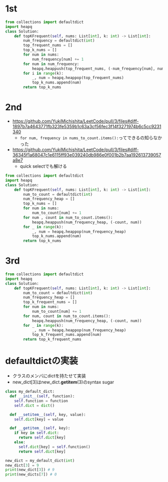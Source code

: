 # 1st
```python
from collections import defaultdict
import heapq
class Solution:
    def topKFrequent(self, nums: List[int], k: int) -> List[int]:
        num_frequency = defaultdict(int)
        top_frequent_nums = []
        top_k_nums = []
        for num in nums:
            num_frequency[num] += 1
        for num in num_frequency:
            heapq.heappush(top_frequent_nums, (-num_frequency[num], num))
        for i in range(k):
            _, num = heapq.heappop(top_frequent_nums)
            top_k_nums.append(num)
        return top_k_nums
```
# 2nd 
- https://github.com/YukiMichishita/LeetCode/pull/3/files#diff-1897b7a4643771fb323fe5359b1c63a3cf56fec3f14f3271974b6c5cc9231340
    - `for num, frequency in nums_to_count.items():`ってできるの知らなかった
- https://github.com/YukiMichishita/LeetCode/pull/3/files#diff-36345f1a68047c1e6115ff93e039240db986e0f001b2b7aa192613739057a8e7
  - quick selectでも解ける
```py
from collections import defaultdict
import heapq
class Solution:
    def topKFrequent(self, nums: List[int], k: int) -> List[int]:
        num_to_count = defaultdict(int)
        num_frequency_heap = []
        top_k_nums = []
        for num in nums:
            num_to_count[num] += 1
        for num , count in num_to_count.items():
            heapq.heappush(num_frequency_heap, (-count, num))
        for _ in range(k):
            _, num = heapq.heappop(num_frequency_heap)
            top_k_nums.append(num)
        return top_k_nums
```

# 3rd
```py
from collections import defaultdict
import heapq
class Solution:
    def topKFrequent(self, nums: List[int], k: int) -> List[int]:
        num_to_count = defaultdict(int)
        num_frequency_heap = []
        top_k_frequent_nums = []
        for num in nums:
            num_to_count[num] += 1
        for num, count in num_to_count.items():
            heapq.heappush(num_frequency_heap, (-count, num))
        for _ in range(k):
            _, num = heapq.heappop(num_frequency_heap)
            top_k_frequent_nums.append(num)
        return top_k_frequent_nums
```

# defaultdictの実装
- クラスのメンバにdictを持たせて実装
- new_dict[3]はnew_dict.__getitem__(3)のsyntax sugar
```py
class my_default_dict:
  def __init__(self, function):
    self.function = function
    self.dict = dict()

  def __setitem__(self, key, value):
    self.dict[key] = value

  def __getitem__(self, key):
    if key in self.dict:
      return self.dict[key]
    else:
      self.dict[key] = self.function()
      return self.dict[key]

new_dict = my_default_dict(int)
new_dict[3] = 9
print(new_dict[3]) # 9
print(new_dicts[7]) # 0
```
